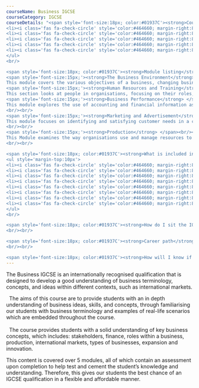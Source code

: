 ```yaml
---
courseName: Business IGCSE
courseCategory: IGCSE
courseDetails: "<span style='font-size:18px; color:#01937C'><strong>Course Fees</strong></span><br/><br/> This course comes as part of a package where access to 4 IGCSEs is given for the price of £1500, these include English, Physics, Maths and Business Studies. Students can make payment using one of the following methods<br/><ul style='margin-top:10px'>
<li><i class='fas fa-check-circle' style='color:#464660; margin-right:8px'></i>  Credit or debit card</li>
<li><i class='fas fa-check-circle' style='color:#464660; margin-right:8px'></i>  Bank transfer</li>
<li><i class='fas fa-check-circle' style='color:#464660; margin-right:8px'></i>  Interest free monthly instalments</li>
<li><i class='fas fa-check-circle' style='color:#464660; margin-right:8px'></i>  Paypal</li>
<li><i class='fas fa-check-circle' style='color:#464660; margin-right:8px'></i>  Western Union</li>
</ul> 
<br/>

<span style='font-size:18px; color:#01937C'><strong>Module listing</strong></span><br/><br/>
<span style='font-size:15px;'><strong>The Business Environment</strong></span> <br/><br/>
This module covers the various objectives of a business, changing business environments and criteria for judging success. The focus is on the importance of having clear business objectives and how the business environment provides opportunities for, and imposes constraints upon, the pursuit of these objectives.<br/><br/>
<span style='font-size:15px;'><strong>Human Resources and Training</strong> </span> <br/><br/>
This section looks at people in organisations, focusing on their roles, relationships and management in business.<br/><br/>
<span style='font-size:15px;'><strong>Business Performance</strong> </span><br/><br/>
This module explores the use of accounting and financial information as an aid to decision making.
<br/><br/>
<span style='font-size:15px;'><strong>Marketing and Advertisement</strong> </span><br/><br/>
This module focuses on identifying and satisfying customer needs in a changing and competitive international environment.
<br/><br/>
<span style='font-size:15px;'><strong>Production</strong> </span><br/><br/>
This Module examines the way organisations use and manage resources to produce goods and services.
<br/><br/>

<span style='font-size:18px; color:#01937C'><strong>What is included in the cost of my course?</strong></span>
<ul style='margin-top:10px'>
<li><i class='fas fa-check-circle' style='color:#464660; margin-right:8px'></i>  All course material, including online modules and past exam papers.</li>
<li><i class='fas fa-check-circle' style='color:#464660; margin-right:8px'></i>  Personal tutor support with 1-2-1 Skype sessions</li>
<li><i class='fas fa-check-circle' style='color:#464660; margin-right:8px'></i>  Dedicated student support</li>
<li><i class='fas fa-check-circle' style='color:#464660; margin-right:8px'></i>  Access to an online social learning forum</li>
<li><i class='fas fa-check-circle' style='color:#464660; margin-right:8px'></i>  Assignment marking and feedback</li>
<li><i class='fas fa-check-circle' style='color:#464660; margin-right:8px'></i>  FREE NUS Extra card worth £19.90</li>
<li><i class='fas fa-check-circle' style='color:#464660; margin-right:8px'></i> FREE laptop</li>
<li><i class='fas fa-check-circle' style='color:#464660; margin-right:8px'></i> Free CV writing help on completion of the course.</li>
</ul> 
<br/>

<span style='font-size:18px; color:#01937C'><strong>How do I sit the IGCSE Exam?</strong></span><br/><br/> Approximately 6 months before an exam date, Students should book their place at an exam centre to take the Edexcel IGCSE Business Studies (4BS1) qualification exam.The exam centre could be a private exam centre or a school or college that is also submitting its own students for the exam.Edexcel publish a list of exam centres that accept private candidates. This won’t cover every available centre, so if there’s nothing shown in your area, we recommend contacting local schools and colleges directly.Exam fees are not included in the course cost as they are paid directly to the exam centre. They will vary depending on which centre you choose.
<br/><br/>

<span style='font-size:18px; color:#01937C'><strong>Career path</strong></span><br/><br/> Upon completing this course, students will now have the foundations and fundamental knowledge needed to develop their Business skills further. This could be through enrolling in another one of our business-related courses, such as Level 4&5 Business and Management. Job roles associated with Business include: Managers, Marketers, Sales team member, Sales analyst, and Product management.
<br/><br/>

<span style='font-size:18px; color:#01937C'><strong>How will I know if I am eligible to complete an IGCSE?</strong></span><br/><br/> The typical age at which people choose to complete the IGCES’s is 14 to 16, but anyone over the age of 14 can enrol onto this course. You also do not need any previous qualifications to be eligible for this course."
---
```

The Business IGCSE is an internationally recognised qualification that is designed to develop a good understanding of business terminology, concepts, and ideas within different contexts, such as international markets.

  <i class="fas fa-check-circle" style="color:#464660; margin-right:8px"></i>   The aims of this course are to provide students with an in depth understanding of business ideas, skills, and concepts, through familiarising our students with business terminology and examples of real-life scenarios which are embedded throughout the course.
  <br/><br/>
  <i class="fas fa-check-circle" style="color:#464660; margin-right:8px"></i>   The course provides students with a solid understanding of key business concepts, which includes: stakeholders, finance, roles within a business, production, international markets, types of businesses, expansion and innovation.

This content is covered over 5 modules, all of which contain an assessment upon completion to help test and cement the student’s knowledge and understanding. Therefore, this gives our students the best chance of an IGCSE qualification in a flexible and affordable manner.